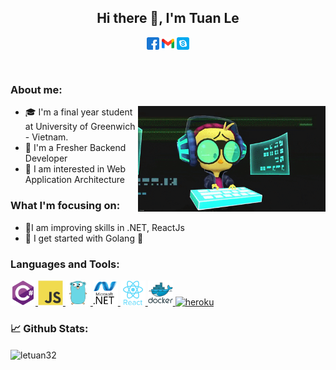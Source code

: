 

## 

<div align="center">
  <h2>Hi there 👋, I'm Tuan Le</h2>
<p>
  <a href="https://www.facebook.com/thaituan.lt/" target="blank"><img align="center"
      src="./icon/facebook.png"
    width="20" /></a>
  <a href="mailto:letuanlttt@gmail.com" target="blank"><img align="center"
      src="./icon/gmail.png"
    width="20" /></a>
 <a  href="https://join.skype.com/invite/vavjzn3186U7" target="blank"><img align="center"
      src="./icon/skype.png"
    width="20" /></a>

</p>
</div>
<br>

### About me:
<p><img width="300" align="right" src="./icon/giphy.gif" alt="adam-pw" /></p>

- 🎓 I'm a final year student at University of Greenwich - Vietnam.
- 🔭 I'm a Fresher Backend Developer
- 🔎 I am interested in Web Application Architecture

### What I'm focusing on:
- 🚀I am improving skills in .NET, ReactJs
- 🌱 I get started with Golang 🤩

### Languages and Tools:
<p align="left">
        <a href="https://www.w3schools.com/cs/" target="_blank" rel="noreferrer"> <img
        src="https://raw.githubusercontent.com/devicons/devicon/master/icons/csharp/csharp-original.svg" alt="csharp"
        width="40" height="40"/> </a>
        <a href="https://developer.mozilla.org/en-US/docs/Web/JavaScript" target="_blank" rel="noreferrer"> <img
                src="https://raw.githubusercontent.com/devicons/devicon/master/icons/javascript/javascript-original.svg"
                alt="javascript" width="40" height="40"/> </a>
        <a href="https://golang.org" target="_blank" rel="noreferrer"> <img
                src="https://raw.githubusercontent.com/devicons/devicon/master/icons/go/go-original.svg" alt="go" width="40"
                height="40"/> </a>
        <a href="https://dotnet.microsoft.com/" target="_blank"
           rel="noreferrer"> <img
                src="https://raw.githubusercontent.com/devicons/devicon/master/icons/dot-net/dot-net-original-wordmark.svg"
                alt="dotnet" width="40" height="40"/> </a>
        <a href="https://reactjs.org/" target="_blank" rel="noreferrer">
            <img src="https://raw.githubusercontent.com/devicons/devicon/master/icons/react/react-original-wordmark.svg"
                 alt="react" width="40" height="40"/> </a>
        <a href="https://www.docker.com/" target="_blank" rel="noreferrer"> <img
        src="https://raw.githubusercontent.com/devicons/devicon/master/icons/docker/docker-original-wordmark.svg"
        alt="docker" width="40" height="40"/> </a>
        <a href="https://heroku.com" target="_blank" rel="noreferrer"> <img
        src="https://www.vectorlogo.zone/logos/heroku/heroku-icon.svg" alt="heroku" width="40" height="40"/> </a>

</p>

### :chart_with_upwards_trend: Github Stats:
<p><img align="center" src="https://github-readme-streak-stats.herokuapp.com/?user=letuan32&" alt="letuan32" /></p>
